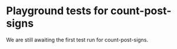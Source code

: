 # Playground tests for count-post-signs
We are still awaiting the first test run for count-post-signs.
